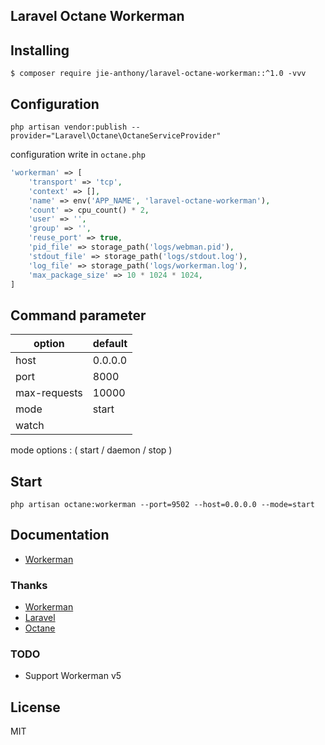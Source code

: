 Laravel Octane Workerman
---

## Installing

```shell
$ composer require jie-anthony/laravel-octane-workerman::^1.0 -vvv
```

## Configuration

```shell
php artisan vendor:publish --provider="Laravel\Octane\OctaneServiceProvider"
```

configuration write in `octane.php`

```php
'workerman' => [
    'transport' => 'tcp',
    'context' => [],
    'name' => env('APP_NAME', 'laravel-octane-workerman'),
    'count' => cpu_count() * 2,
    'user' => '',
    'group' => '',
    'reuse_port' => true,
    'pid_file' => storage_path('logs/webman.pid'),
    'stdout_file' => storage_path('logs/stdout.log'),
    'log_file' => storage_path('logs/workerman.log'),
    'max_package_size' => 10 * 1024 * 1024,
]
```

## Command parameter

| option                   | default |
|--------------------------|---------|
| host                     | 0.0.0.0 |
| port                     | 8000    |
| max-requests             | 10000   |
| mode  | start   |
| watch                    |         |

mode options : ( start / daemon / stop )

## Start

```shell
php artisan octane:workerman --port=9502 --host=0.0.0.0 --mode=start
```

## Documentation

* [Workerman](https://www.workerman.net/doc/workerman/)

### Thanks

* [Workerman](https://github.com/walkor/Workerman)
* [Laravel](https://github.com/laravel/laravel)
* [Octane](https://github.com/laravel/octane)

### TODO
* Support Workerman v5  

## License

MIT
